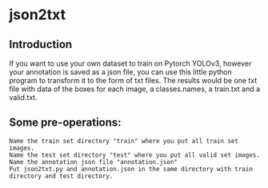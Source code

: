 # json2txt
## Introduction
If you want to use your own dataset to train on Pytorch YOLOv3, however your annotation is saved as a json file, you can use this little python program to transform it to the form of txt files. The results would be one txt file with data of the boxes for each image, a classes.names, a train.txt and a valid.txt.

## Some pre-operations: 
    Name the train set directory "train" where you put all train set images.
    Name the test set directory "test" where you put all valid set images.
    Name the annotation json file "annotation.json"
    Put json2txt.py and annotation.json in the same directory with train directory and test directory.
